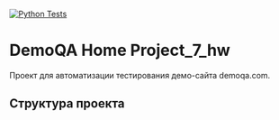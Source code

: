 [![Python Tests](https://github.com/AngryAlexQA/demoga_home/actions/workflows/python-app.yml/badge.svg?branch=main)](https://github.com/AngryAlexQA/demoga_home/actions/workflows/python-app.yml)

# DemoQA Home Project_7_hw

Проект для автоматизации тестирования демо-сайта demoqa.com.

## Структура проекта

